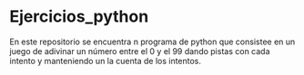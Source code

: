 # Ejercicios_python
En este repositorio se encuentra n programa de python que consistee en un juego de adivinar un número entre el 0 y el 99 dando pistas con cada intento y manteniendo un la cuenta de los intentos.
